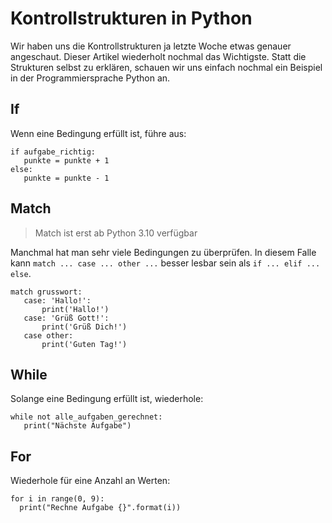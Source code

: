 # Kontrollstrukturen in Python

Wir haben uns die Kontrollstrukturen ja letzte Woche etwas genauer angeschaut. Dieser Artikel wiederholt nochmal das Wichtigste. Statt die Strukturen selbst zu erklären, schauen wir uns einfach nochmal ein Beispiel in der Programmiersprache Python an.

## If

Wenn eine Bedingung erfüllt ist, führe aus:

```
if aufgabe_richtig:
   punkte = punkte + 1
else:
   punkte = punkte - 1
```

## Match

> Match ist erst ab Python 3.10 verfügbar

Manchmal hat man sehr viele Bedingungen zu überprüfen. In diesem Falle kann `match ... case ... other ...` besser lesbar sein als `if ... elif ... else`.

```
match grusswort:
   case: 'Hallo!':
       print('Hallo!')
   case: 'Grüß Gott!':
       print('Grüß Dich!')
   case other:
       print('Guten Tag!')
```

## While

Solange eine Bedingung erfüllt ist, wiederhole:

```
while not alle_aufgaben_gerechnet:
   print("Nächste Aufgabe")
```

## For

Wiederhole für eine Anzahl an Werten:

```
for i in range(0, 9):
  print("Rechne Aufgabe {}".format(i))
```

